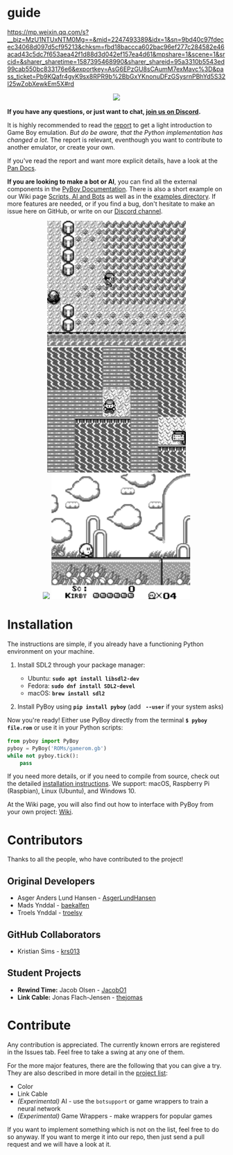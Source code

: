 # guide
https://mp.weixin.qq.com/s?__biz=MzU1NTUxNTM0Mg==&mid=2247493389&idx=1&sn=9bd40c97fdecec34068d097d5cf95213&chksm=fbd18baccca602bac96ef277c284582e46acad43c5dc7f653aea42f1d88d3d042ef157ea4d61&mpshare=1&scene=1&srcid=&sharer_sharetime=1587395468990&sharer_shareid=95a3310b5543ed99cab550bc833176e6&exportkey=AsG6EPzGU8sCAumM7exMavc%3D&pass_ticket=Pb9KQafr4gyK9sx8RPR9b%2BbGxYKnonuDFzGSysrnPBhYd5S32I25wZobXewkEm5X#rd

<p align="center">
<img src="README/pyboy.svg" width="480">
</p>

__If you have any questions, or just want to chat, [join us on Discord](https://discord.gg/Zrf2nyH).__


It is highly recommended to read the [report](https://github.com/Baekalfen/PyBoy/raw/master/PyBoy.pdf) to get a light introduction to Game Boy emulation. _But do be aware, that the Python implementation has changed a lot_. The report is relevant, eventhough you want to contribute to another emulator, or create your own.

If you've read the report and want more explicit details, have a look at the [Pan Docs](http://bgb.bircd.org/pandocs.htm).

__If you are looking to make a bot or AI__, you can find all the external components in the [PyBoy Documentation](https://baekalfen.github.io/PyBoy/index.html). There is also a short example on our Wiki page [Scripts, AI and Bots](https://github.com/Baekalfen/PyBoy/wiki/Scripts,-AI-and-Bots) as well as in the [examples directory](https://github.com/Baekalfen/PyBoy/tree/master/examples). If more features are needed, or if you find a bug, don't hesitate to make an issue here on GitHub, or write on our [Discord channel](https://discord.gg/Zrf2nyH).

<p align="center">
<img src="https://github.com/Baekalfen/PyBoy/raw/master/README/1.gif" width="320">
<img src="https://github.com/Baekalfen/PyBoy/raw/master/README/2.gif" width="320"><br>
<img src="https://github.com/Baekalfen/PyBoy/raw/master/README/3.gif" width="320">
<img src="https://github.com/Baekalfen/PyBoy/raw/master/README/4.gif" width="320">
</p>

Installation
============
The instructions are simple, if you already have a functioning Python environment on your machine.

 1. Install SDL2 through your package manager:
    - Ubuntu: __`sudo apt install libsdl2-dev`__
    - Fedora: __`sudo dnf install SDL2-devel`__
    - macOS: __`brew install sdl2`__

 2. Install PyBoy using __`pip install pyboy`__ (add __` --user`__ if your system asks)

Now you're ready! Either use PyBoy directly from the terminal __`$ pyboy file.rom`__ or use it in your Python scripts:
```python
from pyboy import PyBoy
pyboy = PyBoy('ROMs/gamerom.gb')
while not pyboy.tick():
    pass
```

If you need more details, or if you need to compile from source, check out the detailed [installation instructions](https://github.com/Baekalfen/PyBoy/wiki/Installation). We support: macOS, Raspberry Pi (Raspbian), Linux (Ubuntu), and Windows 10.

At the Wiki page, you will also find out how to interface with PyBoy from your own project: [Wiki](https://github.com/Baekalfen/PyBoy/wiki).


Contributors
============

Thanks to all the people, who have contributed to the project!

Original Developers
-------------------

 * Asger Anders Lund Hansen - [AsgerLundHansen](https://github.com/AsgerLundHansen)
 * Mads Ynddal - [baekalfen](https://github.com/Baekalfen)
 * Troels Ynddal - [troelsy](https://github.com/troelsy)

GitHub Collaborators
--------------------

 * Kristian Sims - [krs013](https://github.com/krs013)

Student Projects
----------------

 * __Rewind Time:__ Jacob Olsen - [JacobO1](https://github.com/JacobO1)
 * __Link Cable:__ Jonas Flach-Jensen - [thejomas](https://github.com/thejomas)

Contribute
==========
Any contribution is appreciated. The currently known errors are registered in the Issues tab. Feel free to take a swing at any one of them.

For the more major features, there are the following that you can give a try. They are also described in more detail in the [project list](https://github.com/Baekalfen/PyBoy/raw/master/Projects/Projects.pdf):
* Color
* Link Cable
* _(Experimental)_ AI - use the `botsupport` or game wrappers to train a neural network
* _(Experimental)_ Game Wrappers - make wrappers for popular games

If you want to implement something which is not on the list, feel free to do so anyway. If you want to merge it into our repo, then just send a pull request and we will have a look at it.

